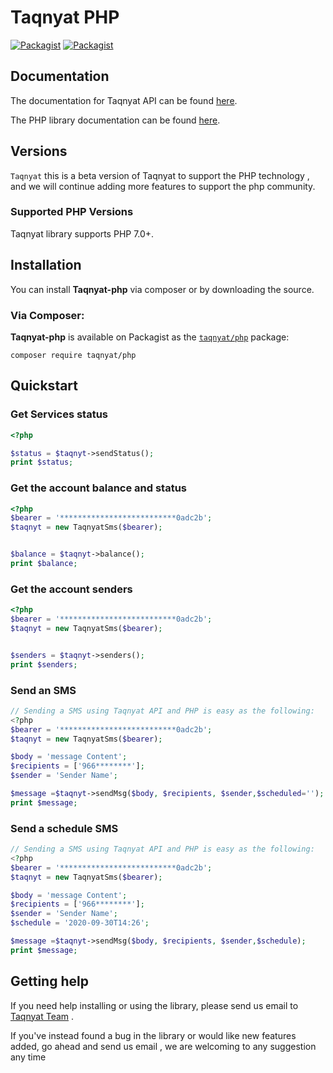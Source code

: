 # Taqnyat PHP

[![Packagist](https://img.shields.io/badge/packagist-v1.0.0-blue)](https://packagist.org/packages/taqnyat/php)
[![Packagist](https://img.shields.io/badge/Download-12.4KB-Green)](https://packagist.org/packages/taqnyat/php)


## Documentation

The documentation for Taqnyat API can be found [here][apidocs].

The PHP library documentation can be found [here][libdocs].

## Versions

`Taqnyat` this is a beta version of Taqnyat to support the PHP technology , and we will continue adding more features to support the php community.
### Supported PHP Versions

Taqnyat library supports PHP 7.0+.

## Installation

You can install **Taqnyat-php** via composer or by downloading the source.

### Via Composer:

**Taqnyat-php** is available on Packagist as the
[`taqnyat/php`](https://packagist.org/packages/taqnyat/php) package:

```
composer require taqnyat/php
```

## Quickstart

### Get Services status

```php
<?php

$status = $taqnyt->sendStatus();
print $status;
```

### Get the account balance and status

```php
<?php
$bearer = '**************************0adc2b';
$taqnyt = new TaqnyatSms($bearer);


$balance = $taqnyt->balance();
print $balance;
```

### Get the account senders

```php
<?php
$bearer = '**************************0adc2b';
$taqnyt = new TaqnyatSms($bearer);


$senders = $taqnyt->senders();
print $senders;
```

### Send an SMS

```php
// Sending a SMS using Taqnyat API and PHP is easy as the following:
<?php
$bearer = '**************************0adc2b';
$taqnyt = new TaqnyatSms($bearer);

$body = 'message Content';
$recipients = ['966********'];
$sender = 'Sender Name';

$message =$taqnyt->sendMsg($body, $recipients, $sender,$scheduled='');
print $message;
```

### Send a schedule SMS

```php
// Sending a SMS using Taqnyat API and PHP is easy as the following:
<?php
$bearer = '**************************0adc2b';
$taqnyt = new TaqnyatSms($bearer);

$body = 'message Content';
$recipients = ['966********'];
$sender = 'Sender Name';
$schedule = '2020-09-30T14:26';

$message =$taqnyt->sendMsg($body, $recipients, $sender,$schedule);
print $message;
```

## Getting help

If you need help installing or using the library, please send us email to [Taqnyat Team](mailto:dev@taqnyat.sa) .

If you've instead found a bug in the library or would like new features added, go ahead and send us email , we are welcoming to any suggestion any time

[apidocs]: http://taqnyat.sa/documentation
[libdocs]: https://github.com/taqnyat/php/blob/master/README.md
